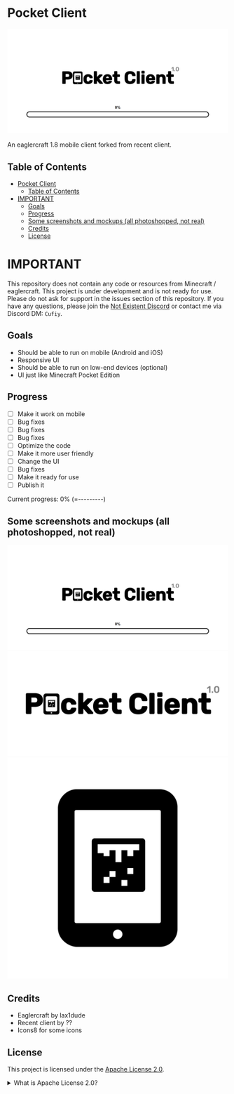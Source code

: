 # Pocket Client

![Banner](images/loading%20white%20bg@4x.png)

An eaglercraft 1.8 mobile client forked from recent client.

## Table of Contents

- [Pocket Client](#pocket-client)
  - [Table of Contents](#table-of-contents)
- [IMPORTANT](#important)
  - [Goals](#goals)
  - [Progress](#progress)
  - [Some screenshots and mockups (all photoshopped, not real)](#some-screenshots-and-mockups-all-photoshopped-not-real)
  - [Credits](#credits)
  - [License](#license)

# IMPORTANT

This repository does not contain any code or resources from Minecraft / eaglercraft. This project is under development and is not ready for use. Please do not ask for support in the issues section of this repository. If you have any questions, please join the [Not Existent Discord](#) or contact me via Discord DM: `Cufiy`.

## Goals

- Should be able to run on mobile (Android and iOS)
- Responsive UI
- Should be able to run on low-end devices (optional)
- UI just like Minecraft Pocket Edition

## Progress

- [ ] Make it work on mobile
- [ ] Bug fixes
- [ ] Bug fixes
- [ ] Bug fixes
- [ ] Optimize the code
- [ ] Make it more user friendly
- [ ] Change the UI
- [ ] Bug fixes
- [ ] Make it ready for use
- [ ] Publish it

Current progress: 0% (=---------)

## Some screenshots and mockups (all photoshopped, not real)

![Loading screen](./images/loading%20white%20bg@4x.png)
![Banner](./images/banner%20white%20bg@4x.png)
![Logo](./images/logo%20white%20bg@4x.png)

## Credits

- Eaglercraft by lax1dude
- Recent client by ??
- Icons8 for some icons

## License

This project is licensed under the [Apache License 2.0](LICENSE).

<details>
<summary>What is Apache License 2.0?</summary>
<h3>About Apache License 2.0</h3>
<hr>
<p>
The Apache License 2.0 is a permissive free software license written by the Apache Software Foundation (ASF). The Apache License requires preservation of the copyright
notice and disclaimer. Like other free software licenses, the license allows the user of the software the freedom to use the software for any purpose, to distribute it,
to modify it, and to distribute modified versions of the software, under the terms of the license, without concern for royalties.
</p>
You are allowed to:
<ul>
<li>Commercial Use</li>
<li>Modify</li>
<li>Distribute</li>
<li>Sublicense</li>
<li>Private Use</li>
<li>Use Patent Claims</li>
<li>Place Warranty</li>
</ul>
You are not allowed to:
<ul>
<li>Hold Liable</li>
<li>Publish under a different license</li>
<li>Sell</li>
<li>Publish under a different name</li>
</ul>

Additional terms include:
<ul>
<li>State Changes</li>
<li>Disclose Source</li>
<li>Include Original</li>
<li>Indemnify</li>
<li>Network Use</li>
<li>Same License</li>
<li>Creator Attribution</li>
</ul>
</details>